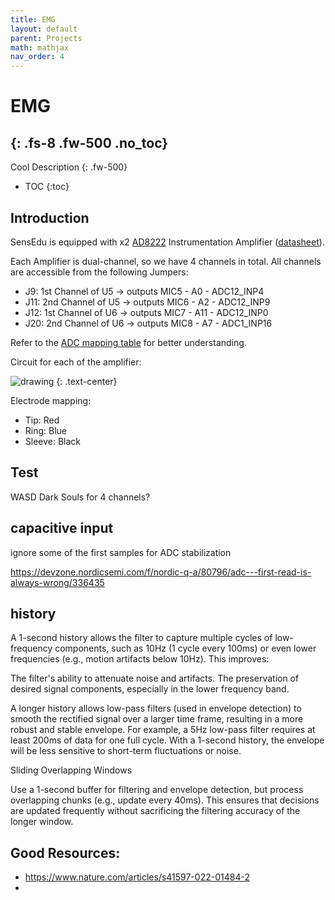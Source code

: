 ```yaml
---
title: EMG
layout: default
parent: Projects
math: mathjax
nav_order: 4
---
```


# EMG
{: .fs-8 .fw-500 .no_toc}
---

Cool Description
{: .fw-500}

- TOC
{:toc}

## Introduction

SensEdu is equipped with x2 [AD8222] Instrumentation Amplifier ([datasheet]).

Each Amplifier is dual-channel, so we have 4 channels in total. All channels are accessible from the following Jumpers:
* J9: 1st Channel of U5 -> outputs MIC5 - A0 - ADC12_INP4
* J11: 2nd Channel of U5 -> outputs MIC6 - A2 - ADC12_INP9
* J12: 1st Channel of U6 -> outputs MIC7 - A11 - ADC12_INP0
* J20: 2nd Channel of U6 -> outputs MIC8 - A7 - ADC1_INP16

Refer to the [ADC mapping table](/SensEdu/Library/ADC/#adc_mapping) for better understanding.

Circuit for each of the amplifier:

<img src="{{site.baseurl}}/assets/images/amp_circuit.png" alt="drawing"/>
{: .text-center}

Electrode mapping:
* Tip: Red
* Ring: Blue
* Sleeve: Black

## Test

WASD Dark Souls for 4 channels?

## capacitive input
ignore some of the first samples for ADC stabilization

https://devzone.nordicsemi.com/f/nordic-q-a/80796/adc---first-read-is-always-wrong/336435

## history
A 1-second history allows the filter to capture multiple cycles of low-frequency components, such as 10Hz (1 cycle every 100ms) or even lower frequencies (e.g., motion artifacts below 10Hz). This improves:

The filter's ability to attenuate noise and artifacts.
The preservation of desired signal components, especially in the lower frequency band.

A longer history allows low-pass filters (used in envelope detection) to smooth the rectified signal over a larger time frame, resulting in a more robust and stable envelope.
For example, a 5Hz low-pass filter requires at least 200ms of data for one full cycle. With a 1-second history, the envelope will be less sensitive to short-term fluctuations or noise.

 Sliding Overlapping Windows

Use a 1-second buffer for filtering and envelope detection, but process overlapping chunks (e.g., update every 40ms). This ensures that decisions are updated frequently without sacrificing the filtering accuracy of the longer window.

## Good Resources:
* https://www.nature.com/articles/s41597-022-01484-2
* 

[AD8222]: https://www.analog.com/en/products/ad8222.html?doc=ad8222-KGD.pdf
[datasheet]: https://www.analog.com/media/en/technical-documentation/data-sheets/AD8222.pdf